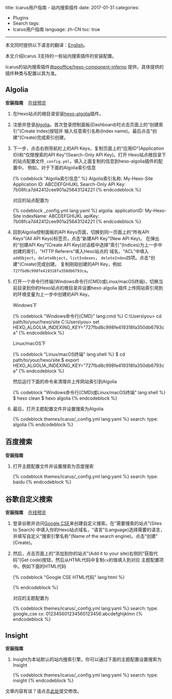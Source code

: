 title: Icarus用户指南 - 站内搜索插件
date: 2017-01-31
categories:
- Plugins
- Search
tags:
- Icarus用户指南
language: zh-CN
toc: true
---

<div class="notification is-success is-size-6">
本文同时提供以下语言的翻译：<a href="{% post_path en/Search-Plugins %}">English</a>。
</div>

本文介绍Icarus 3支持的一些站内搜索插件的安装配置。

<!-- more -->

<div class="notification is-link is-size-6">

Icarus的站内搜索插件由[ppoffice/hexo-component-inferno](https://github.com/ppoffice/hexo-component-inferno)
提供，具体提供的插件种类与配置以其为准。

</div>

<style>
.content ol:not([type]) {
    list-style-type: simp-chinese-informal;
}
</style>

## Algolia

<div>
<strong>安装指南</strong>
<a class="tag is-success" style="margin-left:.8em" href="{% post_path demo/search/Algolia %}">在线预览</a>
</div>

1. 在Hexo站点的根目录安装[hexo-algolia](https://github.com/oncletom/hexo-algolia)插件。

2. 注册并登录[Algolia](https://www.algolia.com/)。首次登录控制面板(Dashboard)时点击页面上的“创建索引”(Create Index)按钮并
   输入任意索引名称(Index name)。最后点击“创建”(Create)完成索引创建。

3. 下一步，点击右侧导航栏上的API Keys，复制页面上的“应用ID”(Application ID)和“仅限搜索的API Key”(Search-Only API Key)。打开
   Hexo站点根目录下的站点配置文件`_config.yml`，填入上面复制的信息到hexo-algolia插件的配置中。
   例如，对于下面的Algolia索引信息

    {% codeblock "Algolia索引信息" %}
    Algolia索引名称: My-Hexo-Site
    Application ID: ABCDEFGHIJKL
    Search-Only API Key: 7b08fca7d42412cee901a25643124221
    {% endcodeblock %}

    对应的站点配置为

    {% codeblock _config.yml lang:yaml %}
    algolia:
        applicationID: My-Hexo-Site
        indexName: ABCDEFGHIJKL
        apiKey: 7b08fca7d42412cee901a25643124221
    {% endcodeblock %}

4. 回到Algolia控制面板的API Keys页面，切换到同一页面上的“所有API Keys”(All API Keys)标签页，点击“新建API Key”(New API Key)。
   在弹出的“创建API Key”(Create API Key)对话框中选择“索引”(Indices)为上一步中创建的索引，“HTTP Referers”填入Hexo站点的
   域名，“ACL”中填入`addObject`，`deleteObject`，`listIndexes`， `deleteIndex`四项。点击“创建”(Create)完成创建。
   复制刚刚创建的API Key，例如`727fbd8c998fe419318fa350db6793ca`。

5. 打开一个命令行终端(Windows命令行(CMD)或Linux/macOS终端)，切换当前目录到你的Hexo站点的根目录并设置hexo-algolia
   插件上传网站索引用到的环境变量为上一步中创建的API Key。
   
   Windows下

    {% codeblock "Windows命令行(CMD)" lang:cmd %}
    C:\Users\you> cd path/to/your/hexo/site
    C:\Users\you> set HEXO_ALGOLIA_INDEXING_KEY="727fbd8c998fe419318fa350db6793ca"
    {% endcodeblock %}

   Linux/macOS下

    {% codeblock "Linux/macOS终端" lang:shell %}
    $ cd path/to/your/hexo/site
    $ export HEXO_ALGOLIA_INDEXING_KEY="727fbd8c998fe419318fa350db6793ca"
    {% endcodeblock %}

    然后运行下面的命令来清理并上传网站索引到Algolia

    {% codeblock "Windows命令行(CMD)或Linux/macOS终端" lang:shell %}
    $ hexo clean
    $ hexo algolia
    {% endcodeblock %}
   
6. 最后，打开主题配置文件并设置搜索为Algolia

    {% codeblock themes/icarus/_config.yml lang:yaml %}
    search:
        type: algolia
    {% endcodeblock %}


## 百度搜索

**安装指南**

1. 打开主题配置文件并设置搜索为百度搜索

    {% codeblock themes/icarus/_config.yml lang:yaml %}
    search:
        type: baidu
    {% endcodeblock %}


## 谷歌自定义搜索

<div>
<strong>安装指南</strong>
<a class="tag is-success" style="margin-left:.8em" href="{% post_path demo/search/Google-CSE %}">在线预览</a>
</div>

1. 登录谷歌并访问[Google CSE](https://cse.google.com/cse/create/new)来创建自定义搜索。在“需要搜索的站点”(Sites to Search)
   中填入你的Hexo站点域名，“语言”(Language)选择需要的语言，并填写自定义“搜索引擎名称”(Name of the search engine)。点击“创建”
   (Create)。

2. 然后，点击页面上的“添加到你的站点”(Add it to your site)右侧的“获取代码”(Get code)按钮，然后从HTML代码中复制`cx`的值填入到对应
   主题配置项中。例如下面的HTML代码

    {% codeblock "Google CSE HTML代码" lang:html %}
    <script async src="https://cse.google.com/cse.js?cx=012345601234560123456:abcdefghijklmn"></script>
    <div class="gcse-search"></div>
    {% endcodeblock %}

    对应的主题配置为

    {% codeblock themes/icarus/_config.yml lang:yaml %}
    search:
        type: google_cse
        cx: 012345601234560123456:abcdefghijklmn
    {% endcodeblock %}


## Insight

**安装指南**

1. Insight为本站默认的站内搜索引擎。你可以通过下面的主题配置设置搜索为Insight

    {% codeblock themes/icarus/_config.yml lang:yaml %}
    search:
        type: insight
    {% endcodeblock %}


<div class="notification is-warning is-size-6">
文章内容有误？请点击<a href="https://github.com/ppoffice/hexo-theme-icarus/edit/site/source/_posts/zh-CN/Search-Plugins.md">此处</a>提交修改。
</div>
